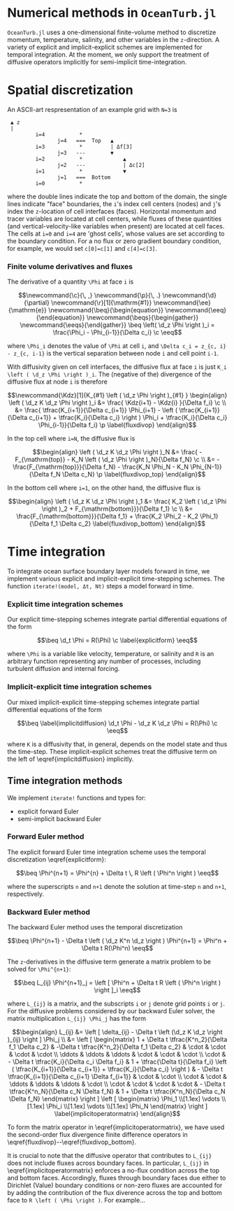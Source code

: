 # Numerical methods in `OceanTurb.jl`

`OceanTurb.jl` uses a one-dimensional finite-volume method
to discretize momentum, temperature, salinity, and other variables
in the ``z``-direction.
A variety of explicit and implicit-explicit schemes are
implemented for temporal integration.
At the moment, we only support the treatment of diffusive operators
implicitly for semi-implicit time-integration.

# Spatial discretization

An ASCII-art respresentation of an example grid with `N=3` is

```text
 ▲ z
 |
         i=4           *         
                j=4   ===  Top   ▲              
         i=3           *         | Δf[3]
                j=3   ---        ▼
         i=2           *             ▲            
                j=2   ---            | Δc[2]
         i=1           *             ▼  
                j=1   ===  Bottom
         i=0           *           
```

where the double lines indicate the top and bottom of the domain,
the single lines indicate "face" boundaries, the
`i`'s index cell centers (nodes) and `j`'s index the ``z``-location
of cell interfaces (faces).
Horizontal momentum and tracer variables are located at cell centers,
while fluxes of these quantities (and vertical-velocity-like variables when present)
are located at cell faces.
The cells at ``i=0`` and ``i=4`` are 'ghost cells', whose values are set
according to the boundary condition.
For a no flux or zero gradient boundary condition, for example, we
would set `c[0]=c[1]` and `c[4]=c[3]`.

### Finite volume derivatives and fluxes

The derivative of a quantity ``\Phi`` at face ``i`` is

```math
\newcommand{\c}{\, ,}
\newcommand{\p}{\, .}
\newcommand{\d}{\partial}

\newcommand{\r}[1]{\mathrm{#1}}

\newcommand{\ee}{\mathrm{e}}

\newcommand{\beq}{\begin{equation}}
\newcommand{\eeq}{\end{equation}}

\newcommand{\beqs}{\begin{gather}}
\newcommand{\eeqs}{\end{gather}}

\beq
\left( \d_z \Phi \right )_i = \frac{\Phi_i - \Phi_{i-1}}{\Delta c_i} \c
\eeq
```

where ``\Phi_i`` denotes the value of ``\Phi`` at cell ``i``, and
``\Delta c_i = z_{c, i} - z_{c, i-1}`` is the vertical separation between
node ``i`` and cell point ``i-1``.

With diffusivity given on cell interfaces, the diffusive flux
at face ``i`` is just ``K_i \left ( \d_z \Phi \right )_i``.
The (negative of the) divergence of the diffusive flux at node ``i`` is therefore

```math
\newcommand{\Kdz}[1]{K_{#1} \left ( \d_z \Phi \right )_{#1} }
\begin{align}
\left ( \d_z K \d_z \Phi \right )_i &= \frac{ \Kdz{i+1} - \Kdz{i} }{\Delta f_i} \c \\
&= \frac{
          \tfrac{K_{i+1}}{\Delta c_{i+1}} \Phi_{i+1}
        - \left ( \tfrac{K_{i+1}}{\Delta c_{i+1}} + \tfrac{K_i}{\Delta c_i} \right ) \Phi_i
         + \tfrac{K_i}{\Delta c_i} \Phi_{i-1}}{\Delta f_i} \p
 \label{fluxdivop}
\end{align}
```

In the top cell where ``i=N``, the diffusive flux is

```math
\begin{align}
\left ( \d_z K \d_z \Phi \right )_N &= \frac{ - F_{\mathrm{top}} - K_N \left ( \d_z \Phi \right )_N}{\Delta f_N} \c \\
&= -\frac{F_{\mathrm{top}}}{\Delta f_N} - \frac{K_N \Phi_N - K_N \Phi_{N-1}}{\Delta f_N \Delta c_N} \p
 \label{fluxdivop_top}
\end{align}
```

In the bottom cell where ``i=1``, on the other hand, the diffusive flux is

```math
\begin{align}
\left ( \d_z K \d_z \Phi \right )_1 &= \frac{  K_2 \left ( \d_z \Phi \right )_2 + F_{\mathrm{bottom}}}{\Delta f_1} \c \\
&= \frac{F_{\mathrm{bottom}}}{\Delta f_1} + \frac{K_2 \Phi_2 - K_2 \Phi_1}{\Delta f_1 \Delta c_2}
\label{fluxdivop_bottom}
\end{align}
```


# Time integration

To integrate ocean surface boundary layer models forward in time,
we implement various explicit and implicit-explicit time-stepping schemes.
The function `iterate!(model, Δt, Nt)` steps a model forward in time.

### Explicit time integration schemes

Our explicit time-stepping schemes integrate partial differential equations
of the form

```math
\beq
\d_t \Phi = R(\Phi) \c
\label{explicitform}
\eeq
```

where ``\Phi`` is a variable like velocity, temperature, or salinity and ``R``
is an arbitrary function representing any number of processes, including turbulent
diffusion and internal forcing.

### Implicit-explicit time integration schemes

Our mixed implicit-explicit time-stepping schemes integrate partial differential equations
of the form
```math
\beq \label{implicitdiffusion}
\d_t \Phi - \d_z K \d_z \Phi = R(\Phi) \c
\eeq
```
where ``K`` is a diffusivity that,  in general, depends on the model state
and thus the time-step.
These implicit-explicit schemes treat the diffusive term on the left
of \eqref{implicitdiffusion} implicitly.

## Time integration methods

We implement `iterate!` functions and types for:

* explicit forward Euler
* semi-implicit backward Euler

### Forward Euler method

The explicit forward Euler time integration scheme uses
the temporal discretization \eqref{explicitform}:

```math
\beq
\Phi^{n+1} = \Phi^{n} + \Delta t \, R \left ( \Phi^n \right )
\eeq
```

where the superscripts ``n`` and ``n+1`` denote the solution at
time-step ``n`` and ``n+1``, respectively.

### Backward Euler method

The backward Euler method uses the temporal discretization

```math
\beq
\Phi^{n+1} - \Delta t \left ( \d_z K^n \d_z \right ) \Phi^{n+1} = \Phi^n + \Delta t R(\Phi^n)
\eeq
```

The ``z``-derivatives in the diffusive term generate a matrix problem to be solved
for ``\Phi^{n+1}``:

```math
\beq
L_{ij} \Phi^{n+1}_j = \left [ \Phi^n + \Delta t R \left ( \Phi^n \right ) \right ]_i
\eeq
```

where ``L_{ij}`` is a matrix, and the subscripts ``i`` or ``j`` denote grid points
``i`` or ``j``.
For the diffusive problems considered by our backward Euler solver, the matrix
multiplication ``L_{ij} \Phi_j`` has the form


```math
\begin{align}
L_{ij} &= \left [ \delta_{ij} - \Delta t \left (\d_z K \d_z \right )_{ij} \right ] \Phi_j \\

&= \left [ \begin{matrix}

1 + \Delta t \tfrac{K^n_2}{\Delta f_1 \Delta c_2}
  & -\Delta t \tfrac{K^n_2}{\Delta f_1 \Delta c_2}
    & \cdot & \cdot & \cdot & \cdot \\

\ddots & \ddots & \ddots & \cdot & \cdot & \cdot \\

\cdot
  & - \Delta t \tfrac{K_i}{\Delta c_i \Delta f_i}
  & 1 + \tfrac{\Delta t}{\Delta f_i} \left ( \tfrac{K_{i+1}}{\Delta c_{i+1}} + \tfrac{K_i}{\Delta c_i} \right )
  & - \Delta t \tfrac{K_{i+1}}{\Delta c_{i+1} \Delta f_{i+1}} & \cdot & \cdot \\

\cdot & \cdot & \ddots & \ddots & \ddots & \cdot \\

\cdot & \cdot & \cdot & \cdot & - \Delta t \tfrac{K^n_N}{\Delta c_N \Delta f_N}
  & 1 + \Delta t \tfrac{K^n_N}{\Delta c_N \Delta f_N}
\end{matrix} \right ]
\left [ \begin{matrix}
\Phi_1 \\[1.1ex]
\vdots \\[1.1ex]
\Phi_i \\[1.1ex]
\vdots \\[1.1ex]
\Phi_N
\end{matrix} \right ]
\label{implicitoperatormatrix}
\end{align}
```

To form the matrix operator in \eqref{implicitoperatormatrix}, we have used
the second-order flux divergence finite difference operators in
\eqref{fluxdivop}--\eqref{fluxdivop_bottom}.

It is crucial to note that the diffusive operator that contributes to ``L_{ij}``
does not include fluxes across boundary faces.
In particular, ``L_{ij}`` in \eqref{implicitoperatormatrix} enforces a
no-flux condition across the top and bottom faces.
Accordingly, fluxes through boundary faces due either to Dirichlet (Value)
boundary conditions or non-zero fluxes are accounted for
by adding the contribution of the flux diverence across
the top and bottom face to ``R \left ( \Phi \right )``.
For example...
